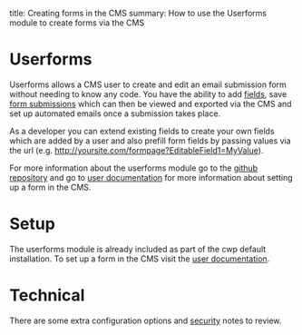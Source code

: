 title: Creating forms in the CMS
summary: How to use the Userforms module to create forms via the CMS

# Userforms

Userforms allows a CMS user to create and edit an email submission form without needing to know any code. You have the ability to add [fields](https://github.com/silverstripe/silverstripe-userforms/blob/master/docs/en/userguide/field-types.md), save [form submissions](https://github.com/silverstripe/silverstripe-userforms/blob/master/docs/en/userguide/form-submissions.md) which can then be viewed and exported via the CMS and set up automated emails once a submission takes place.

As a developer you can extend existing fields to create your own fields which are added by a user and also prefill form fields by passing values via the url (e.g. http://yoursite.com/formpage?EditableField1=MyValue).

For more information about the userforms module go to the [github repository](https://github.com/silverstripe/silverstripe-userforms) and go to [user documentation](https://userhelp.silverstripe.org/en/optional_features/forms/) for more information about setting up a form in the CMS.

# Setup

The userforms module is already included as part of the cwp default installation. To set up a form in the CMS visit the [user documentation](https://userhelp.silverstripe.org/en/optional_features/forms/creating-and-editing-forms).

# Technical

There are some extra configuration options and [security](https://github.com/silverstripe/silverstripe-userforms/blob/master/docs/en/installation.md#file-uploads-and-security) notes to review.
